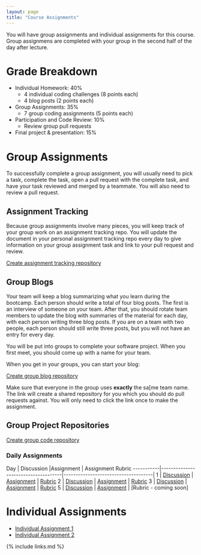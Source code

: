 ```yaml
---
layout: page
title: "Course Assignments"
---
```


You will have group assignments and individual assignments for this course. Group assignmens are completed with your group in the second half of the day after lecture.

# Grade Breakdown

- Individual Homework: 40%
    - 4 individual coding challenges (8 points each)
    - 4 blog posts (2 points each)
- Group Assignments: 35%
    - 7 group coding assignments (5 points each)
- Participation and Code Review: 10%
    - Review group pull requests
- Final project & presentation: 15%


# Group Assignments

To successfully complete a group assignment, you will usually need to pick a task, complete the task, open a pull request with the complete task, and have your task reviewed and merged by a teammate. You will also need to review a pull request. 

## Assignment Tracking

Because group assignments involve many pieces, you will keep track of your group work on an assignment tracking repo. 
You will update the document in your personal assignment tracking repo every day to give information on your group assignment task and link to your pull request and 
review.

[Create assignment tracking repository](https://classroom.github.com/a/_a01lTFG)

## Group Blogs

Your team will keep a blog summarizing what you learn during the bootcamp. Each person should write a total of four blog posts.
The first is an interview of someone on your team. After that, you should rotate team members to update the blog with summaries of the material
for each day, with each person writing three blog posts. If you are on a team with two people, each person should still write three posts, but you 
will not have an entry for every day.

You will be put into groups to complete your software project. When you first meet, you should come up with a name for your team. 

When you get in your groups, you can start your blog:

[Create group blog repository](https://classroom.github.com/a/xUDnbu7A)

Make sure that everyone in the group uses **exactly** the sa[me team name. The link will create a shared repository for you which you should do pull requests against.
You will only need to click the link once to make the assignment.

## Group Project Repositories

[Create group code repository](https://classroom.github.com/a/liQdHxcC)

### Daily Assignments

Day        | Discussion                          |Assignment                           | Assignment Rubric
-----------|-------------------------------------|-------------------------------------|
1          | [Discussion](01-04-homework1)       | [Assignment](group/group1)          | [Rubric](group/rubric1)
2          | [Discussion](01-07b-homework2)      | [Assignment](group/group2)          | [Rubric](group/rubric2)
3          | [Discussion](01-09-homework3)       | [Assignment](group/group3)          | [Rubric](group/rubric3)
5          | [Discussion](01-17-homework5)       | [Assignment](group/group5)          | [Rubric - coming soon]

# Individual Assignments
- [Individual Assignment 1](https://classroom.github.com/a/elPogk3L)
- [Individual Assignment 2](https://classroom.github.com/a/ouTfqdEO)

{% include links.md %}
